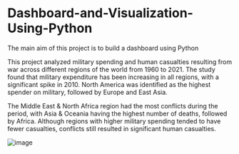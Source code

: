 # Dashboard-and-Visualization-Using-Python
The main aim of this project is to build a dashboard using Python

This project analyzed military spending and human casualties resulting from war across different regions of the world from 1960 to 2021. The study found that military expenditure has been increasing in all regions, with a significant spike in 2010. North America was identified as the highest spender on military, followed by Europe and East Asia.


The Middle East & North Africa region had the most conflicts during the period, with Asia & Oceania having the highest number of deaths, followed by Africa. Although regions with higher military spending tended to have fewer casualties, conflicts still resulted in significant human casualties.

![image](https://github.com/seyifalope/Dashboard-and-Visualization-Using-Python/assets/126199071/23c5a247-cdb0-465f-9877-3cb82fd8dd04)
